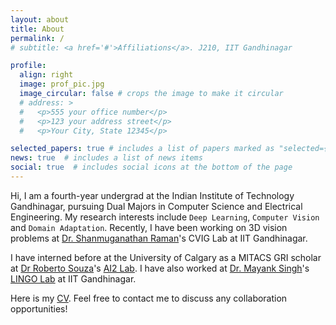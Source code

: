 ```yaml
---
layout: about
title: About
permalink: /
# subtitle: <a href='#'>Affiliations</a>. J210, IIT Gandhinagar

profile:
  align: right
  image: prof_pic.jpg
  image_circular: false # crops the image to make it circular
  # address: >
  #   <p>555 your office number</p>
  #   <p>123 your address street</p>
  #   <p>Your City, State 12345</p>

selected_papers: true # includes a list of papers marked as "selected={true}"
news: true  # includes a list of news items
social: true  # includes social icons at the bottom of the page
---
```


Hi, I am a fourth-year undergrad at the Indian Institute of Technology Gandhinagar, pursuing Dual Majors in Computer Science and Electrical Engineering. My research interests include `Deep Learning`, `Computer Vision` and `Domain Adaptation`. Recently, I have been working on 3D vision problems at [Dr. Shanmuganathan Raman](https://people.iitgn.ac.in/~shanmuga/)'s CVIG Lab at IIT Gandhinagar.

I have interned before at the University of Calgary as a MITACS GRI scholar at [Dr Roberto Souza](https://www.ai2lab.ca/team)'s [AI2 Lab](https://www.ai2lab.ca/home). I have also worked at [Dr. Mayank Singh](https://mayank4490.github.io/)'s [LINGO Lab](https://labs.iitgn.ac.in/lingo/) at IIT Gandhinagar.

Here is my [CV](https://drive.google.com/file/d/1EdppXEkPUz6ylg-matg5mI1T5Lj_im88/view?usp=sharing). Feel free to contact me to discuss any collaboration opportunities!
